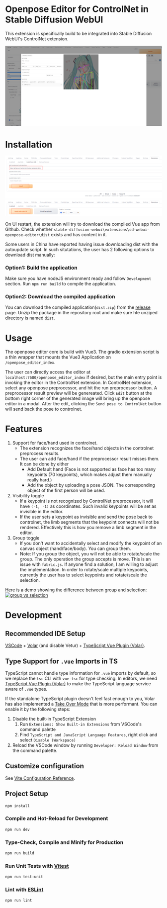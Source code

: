 # Openpose Editor for ControlNet in Stable Diffusion WebUI

This extension is specifically build to be integrated into Stable Diffusion 
WebUI's ControlNet extension.

![editor_in_modal](/readme_assets/editor_in_modal.png)

# Installation
![installation_guide](/readme_assets/install_guide.png)
![restart_ui_guide](/readme_assets/restart_ui_guide.png)

On UI restart, the extension will try to download the compiled Vue app from
Github. Check whether `stable-diffusion-webui\extensions\sd-webui-openpose-editor\dist`
exists and has content in it. 

Some users in China have reported having issue downloading dist with the autoupdate
script. In such situtations, the user has 2 following options to download dist
manually:

### Option1: Build the application 
Make sure you have nodeJS environment ready and follow `Development` section.
Run `npm run build` to compile the application.

### Option2: Download the compiled application
You can download the compiled application(`dist.zip`) from the 
[release](https://github.com/huchenlei/sd-webui-openpose-editor/releases) page. 
Unzip the package in the repository root and make sure hte unziped directory is 
named `dist`.

# Usage
The openpose editor core is build with Vue3. The gradio extension script is 
a thin wrapper that mounts the Vue3 Application on `/openpose_editor_index`.

The user can directly access the editor at `localhost:7680/openpose_editor_index`
if desired, but the main entry point is invoking the editor in the ControlNet 
extension. In ControlNet extension, select any openpose preprocessor, and hit
the run preprocessor button. A preprocessor result preview will be genereated.
Click `Edit` button at the bottom right corner of the generated image will bring
up the openpose editor in a modal. After the edit, clicking the 
`Send pose to ControlNet` button will send back the pose to controlnet.

# Features
1. Support for face/hand used in controlnet.
    - The extension recognizes the face/hand objects in the controlnet preprocess
    results.
    - The user can add face/hand if the preprocessor result misses them. It can
    be done by either
        - Add Default hand (Face is not supported as face has too many keypoints (70 keypoints),
        which makes adjust them manually really hard.)
        - Add the object by uploading a pose JSON. The corresponding object of
        the first person will be used.
1. Visibility toggle
    - If a keypoint is not recognized by ControlNet preprocessor, it will have
    `(-1, -1)` as coordinates. Such invalid keypoints will be set as invisible 
    in the editor.
    - If the user sets a keypoint as invisible and send the pose back to 
    controlnet, the limb segments that the keypoint connects will not be rendered.
    Effectively this is how you remove a limb segment in the editor.
1. Group toggle
    - If you don't want to accidentally select and modify the keypoint of an 
    canvas object (hand/face/body). You can group them.
    - Note: If you group the object, you will not be able to rotate/scale the group.
    The only operation the group accepts is move. This is an issue with `fabric.js`.
    If anyone find a solution, I am willing to adjust the implementation. In order
    to rotate/scale multiple keypoints, currently the user has to select keypoints
    and rotate/scale the selection.

Here is a demo showing the difference between group and selection:
[![group vs selection](http://img.youtube.com/vi/16j20-pkSNU/0.jpg)](http://www.youtube.com/watch?v=16j20-pkSNU)

# Development
## Recommended IDE Setup

[VSCode](https://code.visualstudio.com/) + [Volar](https://marketplace.visualstudio.com/items?itemName=Vue.volar) (and disable Vetur) + [TypeScript Vue Plugin (Volar)](https://marketplace.visualstudio.com/items?itemName=Vue.vscode-typescript-vue-plugin).

## Type Support for `.vue` Imports in TS

TypeScript cannot handle type information for `.vue` imports by default, so we replace the `tsc` CLI with `vue-tsc` for type checking. In editors, we need [TypeScript Vue Plugin (Volar)](https://marketplace.visualstudio.com/items?itemName=Vue.vscode-typescript-vue-plugin) to make the TypeScript language service aware of `.vue` types.

If the standalone TypeScript plugin doesn't feel fast enough to you, Volar has also implemented a [Take Over Mode](https://github.com/johnsoncodehk/volar/discussions/471#discussioncomment-1361669) that is more performant. You can enable it by the following steps:

1. Disable the built-in TypeScript Extension
    1) Run `Extensions: Show Built-in Extensions` from VSCode's command palette
    2) Find `TypeScript and JavaScript Language Features`, right click and select `Disable (Workspace)`
2. Reload the VSCode window by running `Developer: Reload Window` from the command palette.

## Customize configuration

See [Vite Configuration Reference](https://vitejs.dev/config/).

## Project Setup

```sh
npm install
```

### Compile and Hot-Reload for Development

```sh
npm run dev
```

### Type-Check, Compile and Minify for Production

```sh
npm run build
```

### Run Unit Tests with [Vitest](https://vitest.dev/)

```sh
npm run test:unit
```

### Lint with [ESLint](https://eslint.org/)

```sh
npm run lint
```

